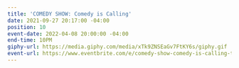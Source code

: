 ```yaml
---
title: 'COMEDY SHOW: Comedy is Calling'
date: 2021-09-27 20:17:00 -04:00
position: 10
event-date: 2022-04-08 20:00:00 -04:00
end-time: 10PM
giphy-url: https://media.giphy.com/media/xTk9ZNSEaGv7FtKY6s/giphy.gif
event-url: https://www.eventbrite.com/e/comedy-show-comedy-is-calling-tickets-311849880387
---
```


